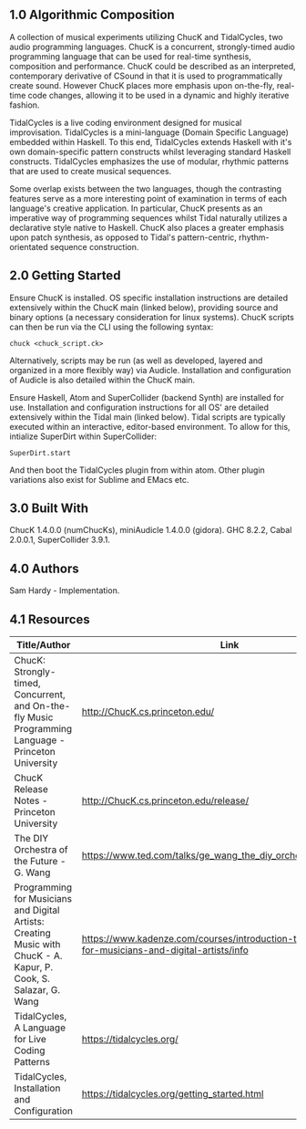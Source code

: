 ## 1.0 Algorithmic Composition
A collection of musical experiments utilizing ChucK and TidalCycles, two audio programming languages. ChucK is a concurrent, strongly-timed audio programming language that can be used for real-time synthesis, composition and performance. ChucK could be described as an interpreted, contemporary derivative of CSound in that it is used to programmatically create sound. However ChucK places more emphasis upon on-the-fly, real-time code changes, allowing it to be used in a dynamic and highly iterative fashion.

TidalCycles is a live coding environment designed for musical improvisation. TidalCycles is a mini-language (Domain Specific Language) embedded within Haskell. To this end, TidalCycles extends Haskell with it's own domain-specific pattern constructs whilst leveraging standard Haskell constructs. TidalCycles emphasizes the use of modular, rhythmic patterns that are used to create musical sequences.

Some overlap exists between the two languages, though the contrasting features serve as a more interesting point of examination in terms of each language's creative application. In particular, ChucK presents as an imperative way of programming sequences whilst Tidal naturally utilizes a declarative style native to Haskell. ChucK also places a greater emphasis upon patch synthesis, as opposed to Tidal's pattern-centric, rhythm-orientated sequence construction.

## 2.0 Getting Started
Ensure ChucK is installed. OS specific installation instructions are detailed extensively within the ChucK main (linked below), providing source and binary options (a necessary consideration for linux systems). ChucK scripts can then be run via the CLI using the following syntax:
```
chuck <chuck_script.ck>
```
Alternatively, scripts may be run (as well as developed, layered and organized in a more flexibly way) via Audicle. Installation and configuration of Audicle is also detailed within the ChucK main.

Ensure Haskell, Atom and SuperCollider (backend Synth) are installed for use. Installation and configuration instructions for all OS' are detailed extensively within the Tidal main (linked below). Tidal scripts are typically executed within an interactive, editor-based environment. To allow for this, intialize SuperDirt within SuperCollider:
```
SuperDirt.start
```
And then boot the TidalCycles plugin from within atom. Other plugin variations also exist for Sublime and EMacs etc.

## 3.0 Built With
ChucK 1.4.0.0 (numChucKs), miniAudicle 1.4.0.0 (gidora). GHC 8.2.2, Cabal 2.0.0.1, SuperCollider 3.9.1. 

## 4.0 Authors
Sam Hardy - Implementation.

## 4.1 Resources
| Title/Author  | Link  |
| ------------- | ----- |
| ChucK: Strongly-timed, Concurrent, and On-the-fly Music Programming Language - Princeton University | http://ChucK.cs.princeton.edu/ |
| ChucK Release Notes - Princeton University | http://ChucK.cs.princeton.edu/release/ |
| The DIY Orchestra of the Future - G. Wang | https://www.ted.com/talks/ge_wang_the_diy_orchestra_of_the_future |
| Programming for Musicians and Digital Artists: Creating Music with ChucK - A. Kapur, P. Cook, S. Salazar, G. Wang  | https://www.kadenze.com/courses/introduction-to-programming-for-musicians-and-digital-artists/info |
| TidalCycles, A Language for Live Coding Patterns | https://tidalcycles.org/ |
| TidalCycles, Installation and Configuration | https://tidalcycles.org/getting_started.html |